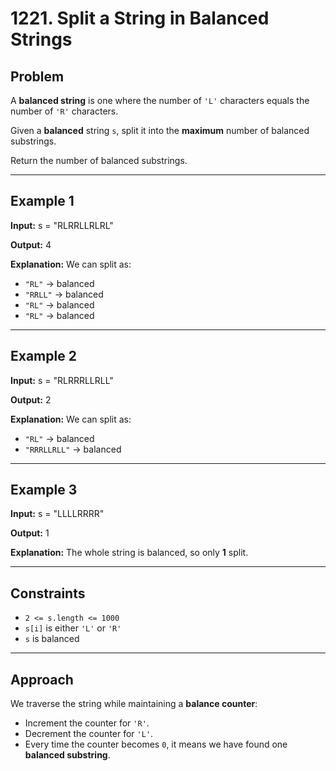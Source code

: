 # 1221. Split a String in Balanced Strings

## Problem
A **balanced string** is one where the number of `'L'` characters equals the number of `'R'` characters.

Given a **balanced** string `s`, split it into the **maximum** number of balanced substrings.

Return the number of balanced substrings.

---

## Example 1
**Input:**
s = "RLRRLLRLRL"


**Output:**
4


**Explanation:**
We can split as:
- `"RL"` → balanced  
- `"RRLL"` → balanced  
- `"RL"` → balanced  
- `"RL"` → balanced  

---

## Example 2
**Input:**
s = "RLRRRLLRLL"


**Output:**
2

**Explanation:**
We can split as:
- `"RL"` → balanced  
- `"RRRLLRLL"` → balanced  

---

## Example 3
**Input:**
s = "LLLLRRRR"

**Output:**
1


**Explanation:**
The whole string is balanced, so only **1** split.

---

## Constraints
- `2 <= s.length <= 1000`
- `s[i]` is either `'L'` or `'R'`
- `s` is balanced

---

## Approach
We traverse the string while maintaining a **balance counter**:
- Increment the counter for `'R'`.
- Decrement the counter for `'L'`.
- Every time the counter becomes `0`, it means we have found one **balanced substring**.